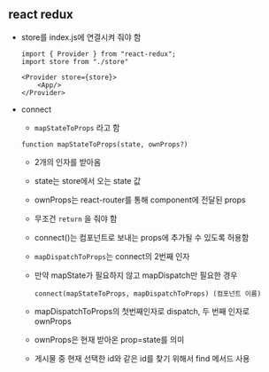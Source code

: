 ## react redux

+ store를 index.js에 연결시켜 줘야 함

  ```
  import { Provider } from "react-redux";
  import store from "./store"
  ```

  ```
  <Provider store={store}>
      <App/>
  </Provider>
  ```

+ connect

  + `mapStateToProps` 라고 함

  ```
  function mapStateToProps(state, ownProps?)
  ```

  + 2개의 인자를 받아옴

  + state는 store에서 오는 state 값

  + ownProps는 react-router를 통해 component에 전달된 props

  + 무조건 `return` 을 줘야 함

  + connect()는 컴포넌트로 보내는 props에 추가될 수 있도록 허용함

  + `mapDispatchToProps`는 connect의 2번째 인자

  + 만약 mapState가 필요하지 않고 mapDispatch만 필요한 경우

    ```
    connect(mapStateToProps, mapDispatchToProps) (컴포넌트 이름)
    ```

  + mapDispatchToProps의 첫번째인자로 dispatch, 두 번째 인자로 ownProps

  + ownProps은 현재 받아온 prop=state를 의미

  + 게시물 중 현재 선택한 id와 같은 id를 찾기 위해서 find 메서드 사용